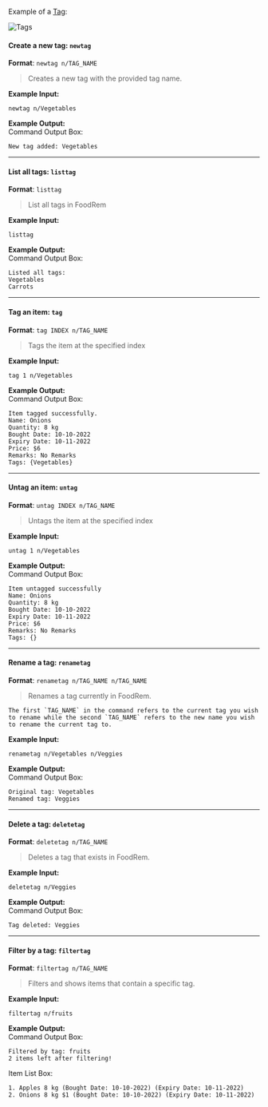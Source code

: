 <!-- markdownlint-disable-file first-line-h1 -->
Example of a [Tag](#tag):

![Tags](images/TagImage.png)

#### Create a new tag: `newtag`

**Format**: `newtag n/TAG_NAME`

> Creates a new tag with the provided tag name.

**Example Input:**

```text
newtag n/Vegetables
```

**Example Output:**<br>Command Output Box:

```text
New tag added: Vegetables
```

---

#### List all tags: `listtag`

**Format**: `listtag`

> List all tags in FoodRem

**Example Input:**

```text
listtag
```

**Example Output:**<br>Command Output Box:

```text
Listed all tags:
Vegetables
Carrots
```

---

#### Tag an item: `tag`

**Format**: `tag INDEX n/TAG_NAME`

> Tags the item at the specified index

**Example Input:**

```text
tag 1 n/Vegetables
```

**Example Output:**<br>Command Output Box:

```text
Item tagged successfully.
Name: Onions
Quantity: 8 kg
Bought Date: 10-10-2022
Expiry Date: 10-11-2022
Price: $6
Remarks: No Remarks
Tags: {Vegetables}
```

---

#### Untag an item: `untag`

**Format**: `untag INDEX n/TAG_NAME`

> Untags the item at the specified index

**Example Input:**

```text
untag 1 n/Vegetables
```

**Example Output:**<br>Command Output Box:

```text
Item untagged successfully
Name: Onions
Quantity: 8 kg
Bought Date: 10-10-2022
Expiry Date: 10-11-2022
Price: $6
Remarks: No Remarks
Tags: {}
```

---

#### Rename a tag: `renametag`

**Format**: `renametag n/TAG_NAME n/TAG_NAME`

> Renames a tag currently in FoodRem.

```info
The first `TAG_NAME` in the command refers to the current tag you wish to rename while the second `TAG_NAME` refers to the new name you wish to rename the current tag to.
```

**Example Input:**

```text
renametag n/Vegetables n/Veggies
```

**Example Output:**<br>Command Output Box:

```text
Original tag: Vegetables
Renamed tag: Veggies
```

---

#### Delete a tag: `deletetag`

**Format**: `deletetag n/TAG_NAME`

> Deletes a tag that exists in FoodRem.

**Example Input:**

```text
deletetag n/Veggies
```

**Example Output:**<br>Command Output Box:

```text
Tag deleted: Veggies
```

---

#### Filter by a tag: `filtertag`

**Format**: `filtertag n/TAG_NAME`

> Filters and shows items that contain a specific tag.

**Example Input:**

```text
filtertag n/fruits
```

**Example Output:**<br>Command Output Box:

```text
Filtered by tag: fruits
2 items left after filtering!
```

Item List Box:

```text
1. Apples 8 kg (Bought Date: 10-10-2022) (Expiry Date: 10-11-2022)
2. Onions 8 kg $1 (Bought Date: 10-10-2022) (Expiry Date: 10-11-2022)
```
